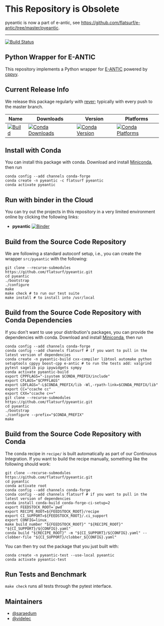 # This Repository is Obsolete

pyeantic is now a part of e-antic, see https://github.com/flatsurf/e-antic/tree/master/pyeantic.

---

[![Build Status](https://dev.azure.com/flatsurf/conda/_apis/build/status/flatsurf.pyeantic?branchName=master)](https://dev.azure.com/flatsurf/conda/_build/latest?definitionId=5&branchName=master)

## Python Wrapper for E-ANTIC

This repository implements a Python wrapper for
[E-ANTIC](https://github.com/videlec/e-antic) powered by
[cppyy](https://github.com/videlec/e-antic).

## Current Release Info

We release this package regularly with [rever](https://regro.github.io/rever-docs/index.html); typically with every push to the master branch.

| Name | Downloads | Version | Platforms |
| --- | --- | --- | --- |
| [![Build](https://img.shields.io/badge/recipe-pyeantic-green.svg)](https://anaconda.org/flatsurf/pyeantic) | [![Conda Downloads](https://img.shields.io/conda/dn/flatsurf/pyeantic.svg)](https://anaconda.org/flatsurf/pyeantic) | [![Conda Version](https://img.shields.io/conda/vn/flatsurf/pyeantic.svg)](https://anaconda.org/flatsurf/pyeantic) | [![Conda Platforms](https://img.shields.io/conda/pn/flatsurf/pyeantic.svg)](https://anaconda.org/flatsurf/pyeantic) |

## Install with Conda

You can install this package with conda. Download and install [Miniconda](https://conda.io/miniconda.html), then run

```
conda config --add channels conda-forge
conda create -n pyeantic -c flatsurf pyeantic
conda activate pyeantic
```

## Run with binder in the Cloud

You can try out the projects in this repository in a very limited environment online by clicking the following links:

* **pyeantic** [![Binder](https://mybinder.org/badge_logo.svg)](https://mybinder.org/v2/gh/flatsurf/pyeantic/master?filepath=binder%2FSample.pyeantic.ipynb)

## Build from the Source Code Repository

We are following a standard autoconf setup, i.e., you can create the wrapper
`src/pyeantic` with the following:

```
git clone --recurse-submodules https://github.com/flatsurf/pyeantic.git
cd pyeantic
./bootstrap
./configure
make
make check # to run our test suite
make install # to install into /usr/local
```

## Build from the Source Code Repository with Conda Dependencies

If you don't want to use your distribution's packages, you can provide the
dependencies with conda. Download and install
[Miniconda](https://conda.io/miniconda.html), then run

```
conda config --add channels conda-forge
conda config --add channels flatsurf # if you want to pull in the latest version of dependencies
conda create -n pyeantic-build cxx-compiler libtool automake python setuptools cppyy boost-cpp e-antic # to run the tests add: valgrind pytest sagelib pip ipywidgets sympy
conda activate pyeantic-build
export CPPFLAGS="-isystem $CONDA_PREFIX/include"
export CFLAGS="$CPPFLAGS"
export LDFLAGS="-L$CONDA_PREFIX/lib -Wl,-rpath-link=$CONDA_PREFIX/lib"
export CC="ccache cc"
export CXX="ccache c++"
git clone --recurse-submodules https://github.com/flatsurf/pyeantic.git
cd pyeantic
./bootstrap
./configure --prefix="$CONDA_PREFIX"
make
```

## Build from the Source Code Repository with Conda

The conda recipe in `recipe/` is built automatically as part of our Continuous
Integration. If you want to build the recipe manually, something like the
following should work:

```
git clone --recurse-submodules https://github.com/flatsurf/pyeantic.git
cd pyeantic
conda activate root
conda config --add channels conda-forge
conda config --add channels flatsurf # if you want to pull in the latest version of dependencies
conda install conda-build conda-forge-ci-setup=2
export FEEDSTOCK_ROOT=`pwd`
export RECIPE_ROOT=${FEEDSTOCK_ROOT}/recipe
export CI_SUPPORT=${FEEDSTOCK_ROOT}/.ci_support
export CONFIG=linux_
make_build_number "${FEEDSTOCK_ROOT}" "${RECIPE_ROOT}" "${CI_SUPPORT}/${CONFIG}.yaml"
conda build "${RECIPE_ROOT}" -m "${CI_SUPPORT}/${CONFIG}.yaml" --clobber-file "${CI_SUPPORT}/clobber_${CONFIG}.yaml"
```

You can then try out the package that you just built with:
```
conda create -n pyeantic-test --use-local pyeantic
conda activate pyeantic-test
```

## Run Tests and Benchmark

`make check` runs all tests through the pytest interface.

## Maintainers

* [@saraedum](https://github.com/saraedum)
* [@videlec](https://github.com/videlec)
